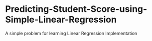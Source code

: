 # Predicting-Student-Score-using-Simple-Linear-Regression
A simple problem for learning Linear Regression Implementation
